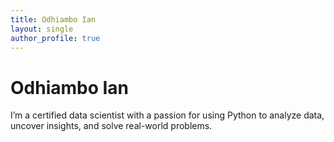 ```yaml
---
title: Odhiambo Ian
layout: single
author_profile: true
---
```



# Odhiambo Ian

I’m a certified data scientist with a passion for using Python to analyze data, uncover insights, and solve real-world problems.
